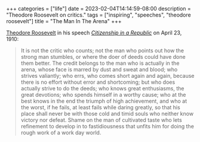 +++
categories = ["life"]
date = 2023-02-04T14:14:59-08:00
description = "Theodore Roosevelt on critics."
tags = ["inspiring", "speeches", "theodore roosevelt"]
title = "The Man In The Arena"
+++

[Theodore Roosevelt](https://en.wikipedia.org/wiki/Theodore_Roosevelt)
in his speech *[Citizenship in a Republic](https://en.wikipedia.org/wiki/Citizenship_in_a_Republic)* on April 23, 1910:

>It is not the critic who counts; not the man who points out how the strong man stumbles, or where the doer of deeds could have done them better. The credit belongs to the man who is actually in the arena, whose face is marred by dust and sweat and blood; who strives valiantly; who errs, who comes short again and again, because there is no effort without error and shortcoming; but who does actually strive to do the deeds; who knows great enthusiasms, the great devotions; who spends himself in a worthy cause; who at the best knows in the end the triumph of high achievement, and who at the worst, if he fails, at least fails while daring greatly, so that his place shall never be with those cold and timid souls who neither know victory nor defeat. Shame on the man of cultivated taste who lets refinement to develop in to fastidiousness that unfits him for doing the rough work of a work day world.
